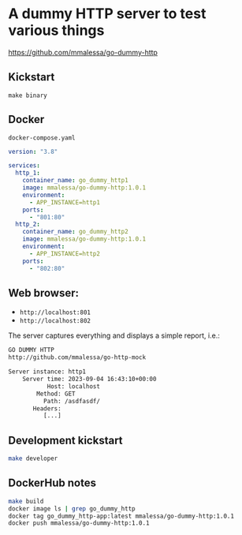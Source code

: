 # A dummy HTTP server to test various things
https://github.com/mmalessa/go-dummy-http

## Kickstart
`make binary`

## Docker
`docker-compose.yaml`
```yaml
version: "3.8"

services:
  http_1:
    container_name: go_dummy_http1
    image: mmalessa/go-dummy-http:1.0.1
    environment:
      - APP_INSTANCE=http1
    ports:
      - "801:80"
  http_2:
    container_name: go_dummy_http2
    image: mmalessa/go-dummy-http:1.0.1
    environment:
      - APP_INSTANCE=http2
    ports:
      - "802:80"
```

## Web browser:
- `http://localhost:801`
- `http://localhost:802`

The server captures everything and displays a simple report, i.e.:
```txt
GO DUMMY HTTP
http://github.com/mmalessa/go-http-mock

Server instance: http1
    Server time: 2023-09-04 16:43:10+00:00
           Host: localhost
        Method: GET
          Path: /asdfasdf/
       Headers:
          [...]
```


## Development kickstart
```sh
make developer
```

## DockerHub notes
```sh
make build
docker image ls | grep go_dummy_http
docker tag go_dummy_http-app:latest mmalessa/go-dummy-http:1.0.1
docker push mmalessa/go-dummy-http:1.0.1
```
